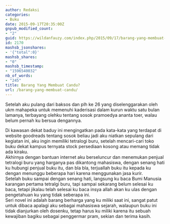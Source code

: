 ```yaml
---
author: Redaksi
categories:
- Buku
date: 2015-09-17T20:35:00Z
gnpub_modified_count:
- "2"
guid: https://wildanfauzy.com/index.php/2015/09/17/barang-yang-membuat-candu/
id: 2170
mashsb_jsonshares:
- '{"total":0}'
mashsb_shares:
- "0"
mashsb_timestamp:
- "1596540032"
nb_of_words:
- "245"
title: Barang Yang Membuat Candu?
url: /barang-yang-membuat-candu/
---
```


Setelah aku pulang dari baksos dan plh ke 26 yang diselenggarakan oleh ukm mahapeka untuk memenuhi kaderisasi dalam kurun waktu satu bulan lamanya, terbayang olehku tentang sosok pramoedya ananta toer, walau belum pernah ku bersua dengannya.

Di kawasan dekat baduy ini mengingatkan pada kata-kata yang terdapat di website goodreads tentang sosok beliau jadi aku niatkan sepulang dari kegiatan ini, aku ingin memiliki tetralogi buru, setelah mencari-cari toko buku dekat kampus ternyata stock persediaan kosong atau memang tidak ada kiraku.  
Akhirnya dengan bantuan internet aku berseluncur dan menemukan penjual tetralogi buru yang harganya pas dikantong mahasiswa, dengan senang hati ku hubungi penjual buku itu, dan bla bla, terjuallah buku itu kepada ku dengan menunggu beberapa hari karena menggunakan jasa kurir.  
Setelah buku sampai dengan senang hati, langsung ku baca Bumi Manusia karangan pertama tetralgi buru, tapi sampai sekarang belum selesai ku baca, tetapi jikalau telah selesai ku baca insya allah akan ku ulas dengan pengetahuan ku yang tidak seberapa ini.  
Seri novel ini adalah barang berharga yang ku miliki saat ini, sangat patut untuk dibaca apalagi aku sebagai mahasiswa sejarah, walaupun buku ini tidak dianjurkan oleh dosenku, tetap harus ku miliki karena itu sebuah kewajiban bagiku sebagai penggermar pram, sekian dan terima kasih.